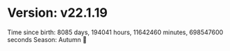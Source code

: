 # Version: v22.1.19
Time since birth: 8085 days, 194041 hours, 11642460 minutes, 698547600 seconds
Season: Autumn 🍁
